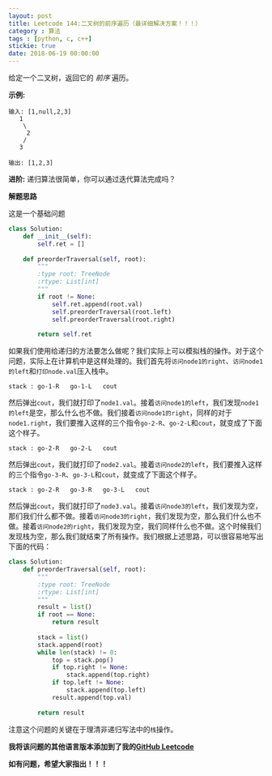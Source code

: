 ```yaml
---
layout: post
title: Leetcode 144:二叉树的前序遍历（最详细解决方案！！！）
category : 算法
tags : [python, c, c++]
stickie: true
date: 2018-06-19 00:00:00
---
```


给定一个二叉树，返回它的 *前序* 遍历。

 **示例:**

```
输入: [1,null,2,3]  
   1
    \
     2
    /
   3 

输出: [1,2,3]
```

**进阶:** 递归算法很简单，你可以通过迭代算法完成吗？

**解题思路**

这是一个基础问题

```python
class Solution:
    def __init__(self):
        self.ret = []
        
    def preorderTraversal(self, root):
        """
        :type root: TreeNode
        :rtype: List[int]
        """
        if root != None:
            self.ret.append(root.val)
            self.preorderTraversal(root.left)
            self.preorderTraversal(root.right)
            
        return self.ret
```

如果我们使用给递归的方法要怎么做呢？我们实际上可以模拟栈的操作。对于这个问题，实际上在计算机中是这样处理的。我们首先将`访问node1的right`、`访问node1的left`和`打印node.val`压入栈中。

```
stack : go-1-R   go-1-L   cout
```

然后弹出`cout`，我们就打印了`node1.val`。接着`访问node1的left`，我们发现`node1的left`是空，那么什么也不做。我们接着`访问node1的right`，同样的对于`node1.right`，我们要推入这样的三个指令`go-2-R`、`go-2-L`和`cout`，就变成了下面这个样子。

```
stack : go-2-R   go-2-L   cout
```

然后弹出`cout`，我们就打印了`node2.val`。接着`访问node2的left`，我们要推入这样的三个指令`go-3-R`、`go-3-L`和`cout`，就变成了下面这个样子。

```
stack : go-2-R   go-3-R   go-3-L   cout
```

然后弹出`cout`，我们就打印了`node3.val`。接着`访问node3的left`，我们发现为空，那们我们什么都不做。接着`访问node3的right`，我们发现为空，那么我们什么也不做。接着`访问node2的right`，我们发现为空，我们同样什么也不做。这个时候我们发现栈为空，那么我们就结束了所有操作。我们根据上述思路，可以很容易地写出下面的代码：

```python
class Solution:  
    def preorderTraversal(self, root):
        """
        :type root: TreeNode
        :rtype: List[int]
        """
        result = list()
        if root == None:
            return result
        
        stack = list()
        stack.append(root)
        while len(stack) != 0:
            top = stack.pop()
            if top.right != None:
                stack.append(top.right)
            if top.left != None:
                stack.append(top.left)
            result.append(top.val)
           
        return result
```

注意这个问题的关键在于理清非递归写法中的`栈`操作。

**我将该问题的其他语言版本添加到了我的[GitHub Leetcode](https://github.com/luliyucoordinate/Leetcode)**

**如有问题，希望大家指出！！！**